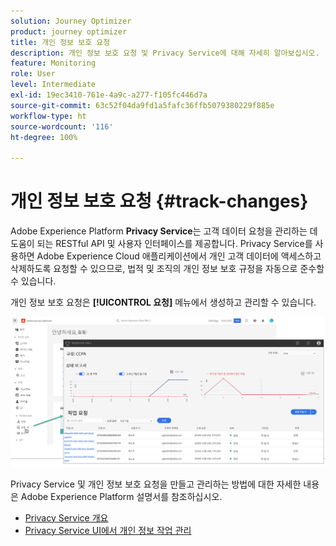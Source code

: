 ```yaml
---
solution: Journey Optimizer
product: journey optimizer
title: 개인 정보 보호 요청
description: 개인 정보 보호 요청 및 Privacy Service에 대해 자세히 알아보십시오.
feature: Monitoring
role: User
level: Intermediate
exl-id: 19ec3410-761e-4a9c-a277-f105fc446d7a
source-git-commit: 63c52f04da9fd1a5fafc36ffb5079380229f885e
workflow-type: ht
source-wordcount: '116'
ht-degree: 100%

---
```


# 개인 정보 보호 요청 {#track-changes}

Adobe Experience Platform **Privacy Service**&#x200B;는 고객 데이터 요청을 관리하는 데 도움이 되는 RESTful API 및 사용자 인터페이스를 제공합니다. Privacy Service를 사용하면 Adobe Experience Cloud 애플리케이션에서 개인 고객 데이터에 액세스하고 삭제하도록 요청할 수 있으므로, 법적 및 조직의 개인 정보 보호 규정을 자동으로 준수할 수 있습니다.

개인 정보 보호 요청은 **[!UICONTROL 요청]** 메뉴에서 생성하고 관리할 수 있습니다.

![](assets/requests.png)

Privacy Service 및 개인 정보 보호 요청을 만들고 관리하는 방법에 대한 자세한 내용은 Adobe Experience Platform 설명서를 참조하십시오.

* [Privacy Service 개요](https://experienceleague.adobe.com/docs/experience-platform/privacy/home.html?lang=ko)
* [Privacy Service UI에서 개인 정보 작업 관리](https://experienceleague.adobe.com/docs/experience-platform/privacy/ui/user-guide.html?lang=ko)
